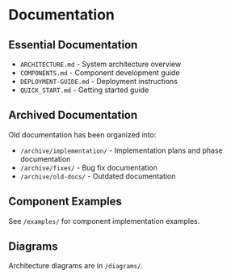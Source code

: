 # Documentation

## Essential Documentation

- `ARCHITECTURE.md` - System architecture overview
- `COMPONENTS.md` - Component development guide
- `DEPLOYMENT-GUIDE.md` - Deployment instructions
- `QUICK_START.md` - Getting started guide

## Archived Documentation

Old documentation has been organized into:
- `/archive/implementation/` - Implementation plans and phase documentation
- `/archive/fixes/` - Bug fix documentation
- `/archive/old-docs/` - Outdated documentation

## Component Examples

See `/examples/` for component implementation examples.

## Diagrams

Architecture diagrams are in `/diagrams/`.
